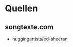 # Quellen

## songtexte.com

- [huggingartists/ed-sheeran](https://huggingface.co/datasets/huggingartists/ed-sheeran?viewer_api=true)
